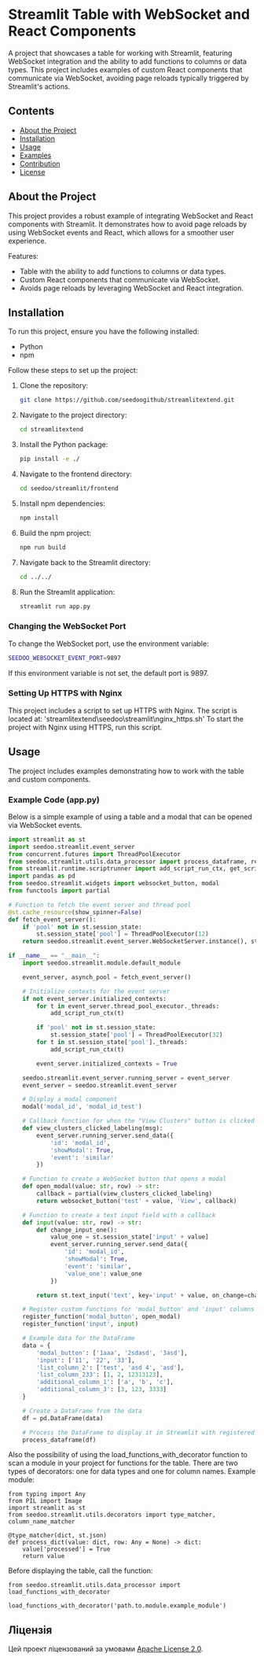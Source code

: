 # Streamlit Table with WebSocket and React Components

A project that showcases a table for working with Streamlit, featuring WebSocket integration and the ability to add functions to columns or data types. This project includes examples of custom React components that communicate via WebSocket, avoiding page reloads typically triggered by Streamlit's actions.

## Contents

- [About the Project](#about-the-project)
- [Installation](#installation)
- [Usage](#usage)
- [Examples](#examples)
- [Contribution](#contribution)
- [License](#license)

## About the Project

This project provides a robust example of integrating WebSocket and React components with Streamlit. It demonstrates how to avoid page reloads by using WebSocket events and React, which allows for a smoother user experience.

Features:
- Table with the ability to add functions to columns or data types.
- Custom React components that communicate via WebSocket.
- Avoids page reloads by leveraging WebSocket and React integration.

## Installation

To run this project, ensure you have the following installed:
- Python
- npm

Follow these steps to set up the project:

1. Clone the repository:
    ```sh
    git clone https://github.com/seedoogithub/streamlitextend.git
    ```

2. Navigate to the project directory:
    ```sh
    cd streamlitextend
    ```

3. Install the Python package:
    ```sh
    pip install -e ./
    ```

4. Navigate to the frontend directory:
    ```sh
    cd seedoo/streamlit/frontend
    ```

5. Install npm dependencies:
    ```sh
    npm install
    ```

6. Build the npm project:
    ```sh
    npm run build
    ```

7. Navigate back to the Streamlit directory:
    ```sh
    cd ../../
    ```

8. Run the Streamlit application:
    ```sh
    streamlit run app.py
    ```
### Changing the WebSocket Port

To change the WebSocket port, use the environment variable:

```bash
SEEDOO_WEBSOCKET_EVENT_PORT=9897
```
If this environment variable is not set, the default port is 9897.
### Setting Up HTTPS with Nginx

This project includes a script to set up HTTPS with Nginx. The script is located at:
'streamlitextend\seedoo\streamlit\nginx_https.sh'
To start the project with Nginx using HTTPS, run this script.
## Usage

The project includes examples demonstrating how to work with the table and custom components.

### Example Code (app.py)

Below is a simple example of using a table and a modal that can be opened via WebSocket events.

```python
import streamlit as st
import seedoo.streamlit.event_server
from concurrent.futures import ThreadPoolExecutor
from seedoo.streamlit.utils.data_processor import process_dataframe, register_function
from streamlit.runtime.scriptrunner import add_script_run_ctx, get_script_run_ctx
import pandas as pd
from seedoo.streamlit.widgets import websocket_button, modal
from functools import partial

# Function to fetch the event server and thread pool
@st.cache_resource(show_spinner=False)
def fetch_event_server():
    if 'pool' not in st.session_state:
        st.session_state['pool'] = ThreadPoolExecutor(12)
    return seedoo.streamlit.event_server.WebSocketServer.instance(), st.session_state['pool']

if __name__ == "__main__":
    import seedoo.streamlit.module.default_module

    event_server, asynch_pool = fetch_event_server()

    # Initialize contexts for the event server
    if not event_server.initialized_contexts:
        for t in event_server.thread_pool_executor._threads:
            add_script_run_ctx(t)

        if 'pool' not in st.session_state:
            st.session_state['pool'] = ThreadPoolExecutor(32)
        for t in st.session_state['pool']._threads:
            add_script_run_ctx(t)

        event_server.initialized_contexts = True

    seedoo.streamlit.event_server.running_server = event_server
    event_server = seedoo.streamlit.event_server

    # Display a modal component
    modal('modal_id', 'modal_id_test')

    # Callback function for when the "View Clusters" button is clicked
    def view_clusters_clicked_labeling(msg):
        event_server.running_server.send_data({
            'id': 'modal_id',
            'showModal': True,
            'event': 'similar'
        })

    # Function to create a WebSocket button that opens a modal
    def open_modal(value: str, row) -> str:
        callback = partial(view_clusters_clicked_labeling)
        return websocket_button('test' + value, 'View', callback)

    # Function to create a text input field with a callback
    def input(value: str, row) -> str:
        def change_input_one():
            value_one = st.session_state['input' + value]
            event_server.running_server.send_data({
                'id': 'modal_id',
                'showModal': True,
                'event': 'similar',
                'value_one': value_one
            })

        return st.text_input('text', key='input' + value, on_change=change_input_one)

    # Register custom functions for 'modal_button' and 'input' columns
    register_function('modal_button', open_modal)
    register_function('input', input)

    # Example data for the DataFrame
    data = {
        'modal_button': ['1aaa', '2sdasd', '3asd'],
        'input': ['11', '22', '33'],
        'list_column_2': ['test', 'asd 4', 'asd'],
        'list_column_233': [1, 2, 12313123],
        'additional_column_1': ['a', 'b', 'c'],
        'additional_column_3': [3, 123, 3333]
    }

    # Create a DataFrame from the data
    df = pd.DataFrame(data)

    # Process the DataFrame to display it in Streamlit with registered functions
    process_dataframe(df)
```
Also the possibility of using the load_functions_with_decorator function to scan a module in your project for functions for the table. There are two types of decorators: one for data types and one for column names.
Example module:
```paython
from typing import Any
from PIL import Image
import streamlit as st
from seedoo.streamlit.utils.decorators import type_matcher, column_name_matcher

@type_matcher(dict, st.json)
def process_dict(value: dict, row: Any = None) -> dict:
    value['processed'] = True
    return value
```
Before displaying the table, call the function:
```paython
from seedoo.streamlit.utils.data_processor import load_functions_with_decorator

load_functions_with_decorator('path.to.module.example_module')
```


## Ліцензія

Цей проект ліцензований за умовами [Apache License 2.0](LICENSE).
